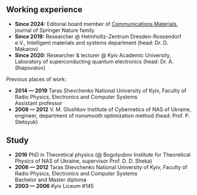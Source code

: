 ## Working experience

* **Since 2024:** Editorial board member of [Communications Materials](https://www.nature.com/commsmat/), journal of Springer Nature family
* **Since 2019:** Researcher @ Helmholtz-Zentrum Dresden-Rossendorf e.V., Intelligent materials and systems department (head: Dr. D. Makarov)
* **Since 2020:** Researcher & lecturer @ Kyiv Academic University, Laboratory of superconducting quantum electronics (head: Dr. A. Shapovalov)


Previous places of work:

* **2014 — 2019** Taras Shevchenko National University of Kyiv, Faculty of Radio Physics, Electronics and Computer Systems<br>
Assistant professor
* **2008 — 2012** V. M. Glushkov Institute of Cybernetics of NAS of Ukraine,<br> engineer, department of nonsmooth optimization method (head: Prof. P. Stetsyuk)

## Study

* **2016** PhD in Theoretical physics (@ Bogolyubov Institute for Theoretical Physics of NAS of Ukraine, supervisor Prof. D. D. Sheka)
* **2006 — 2012** Taras Shevchenko National University of Kyiv, Faculty of Radio Physics, Electronics and Computer Systems<br>
Bachelor and Master diploma
* **2003 — 2006** Kyiv Liceum #145
